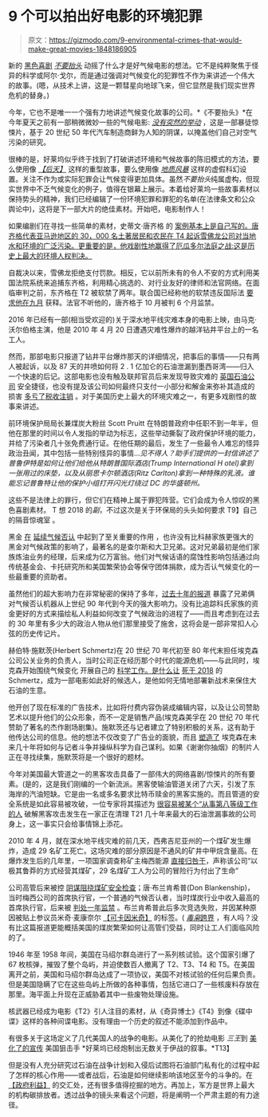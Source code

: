 # 9 个可以拍出好电影的环境犯罪

> 原文：<https://gizmodo.com/9-environmental-crimes-that-would-make-great-movies-1848186905>

新的 [黑色喜剧](https://gizmodo.com/don-t-look-up-is-a-climate-movie-about-more-than-disast-1848180805) [*不要抬头*](https://gizmodo.com/don-t-look-up-is-a-climate-movie-about-more-than-disast-1848180805) 动摇了什么才是好气候电影的想法。它不是纯粹聚焦于怪异的科学或阿尔·戈尔，而是通过强调对气候变化的犯罪性不作为来讲述一个伟大的故事。(嗯，从技术上讲，这是一颗彗星向地球飞来，但它显然是我们现实世界危机的替身。)

今年，它也不是唯一一个强有力地讲述气候变化故事的公司。*《不要抬头》*在今年夏天之前有一部稍微微妙一些的气候电影: [*没有突然的举动*](https://gizmodo.com/no-sudden-move-is-a-surprisingly-anti-pollution-hollywo-1847252600) ，这是一部暴徒惊悚片，基于 20 世纪 50 年代汽车制造商鲜为人知的阴谋，以掩盖他们自己对空气污染的研究。

很棒的是，好莱坞似乎终于找到了打破讲述环境和气候故事的陈旧模式的方法，要么使用像 [*【后天】*](https://gizmodo.com/the-day-after-tomorrow-oh-god-we-are-all-going-to-die-5955629) 这样的重型故事，要么使用像 [*地质风暴*](https://gizmodo.com/geostorms-weather-control-tech-is-exceptionally-bogus-1819783644) 这样的虚假科幻设置。关注不作为或实际犯罪会让气候变得更加具体。虽然*不要抬头*纯属虚构，但现实世界中不乏气候变化的例子，值得在银幕上展示。本着给好莱坞一些故事素材以保持势头的精神，我们已经编辑了一份环境犯罪和罪犯的名单(在法律条文和公众舆论中)，这将是下一部大片的绝佳素材。开始吧，电影制作人！

如果编剧们在寻找一些简单的素材，史蒂文·唐齐格 的 [案例基本上是自己写的。唐齐格代表亚马逊地区的 30，000 名土著居民和农民在 T4 起诉雪佛龙公司对当地水和环境的广泛污染。更重要的是，他戏剧性地赢得了厄瓜多尔法庭之战:这是历史上最大的环境人权判决。](https://gizmodo.com/chevron-is-trying-to-crush-a-prominent-climate-lawyer-a-1844685508)

自裁决以来，雪佛龙拒绝支付罚款。相反，它以前所未有的令人不安的方式利用美国法院系统来追捕东齐格，利用精心挑选的、对行业友好的律师和法官网络。在面临审判之前，东齐格在 T2 被软禁了两年。联合国已经称他的软禁违反国际法 [要求他在九月](https://gizmodo.com/un-finds-steven-donziger-s-house-arrest-violates-intern-1847773930) 获释。法官不听他的，唐齐格于 10 月被判 6 个月监禁。

2016 年已经有一部(相当受欢迎的)关于深水地平线灾难本身的电影上映，由马克·沃尔伯格主演，他是 2010 年 4 月 20 日遭遇灾难性爆炸的越洋钻井平台上的一名工人。

然而，那部电影只报道了钻井平台爆炸那天的详细情况，把事后的事情——只有两人被起诉，以及 87 天的井喷如何将 2 . 1 亿加仑的石油泄漏到墨西哥湾——归入一个快速的后记。这部电影也没有触及联邦官员后来发现导致灾难的 [英国石油公司](https://www.nytimes.com/2011/09/15/science/earth/15spill.html) 安全捷径，也没有提及该公司如何最终只支付一小部分和解金来弥补其造成的损害 [多亏了税收注销](https://www.wsj.com/articles/BL-MBB-48174) 。对于美国历史上最大的环境灾难之一，有更多戏剧性的故事来讲述。

前环境保护局局长兼煤炭大粉丝 Scott Pruitt 在特朗普政府中任职不到一年半，但他在那里的时间以令人发指的举动为标志，这些举动撕裂了政府保护环境的能力，并给了污染者几十张免费通行证。在他任期的最后，发生了一些最令人难忘的怪异政治丑闻，其中包括一些特别怪异的事情...*见不得人？助手们提供的一封信讲述了普鲁伊特是如何让他们给他从特朗普国际酒店(Trump International H otel)拿到一张用过的床垫，以及从丽思卡尔顿酒店(Ritz Carlton)拿到一种特殊的乳液。谁能忘记普鲁特让他的保护小组打开闪光灯绕过 DC 的华盛顿州。*

这些不是法律上的罪行，但它们在精神上属于罪犯阵营。它们会成为令人惊叹的黑色喜剧素材。 T 想 2018 的*副*，不过这次是关于环保局的头头如何要求 T9】自己的隔音惊魂室 。

黑金 [在](https://gizmodo.com/anonymous-donors-keep-the-climate-denial-machine-chuggi-1846920778) [延续气候否认](https://gizmodo.com/david-koch-escaped-the-climate-hell-he-helped-create-1837505612) 中起到了至关重要的作用 ，也许没有比科赫家族更强大的黑金对气候政策的影响了，最著名的是查尔斯和大卫兄弟。这对兄弟最初是他们家族炼油业务的经理，后来成为亿万富翁。他们对气候话语的腐蚀性影响包括通过向传统基金会、卡托研究所和美国繁荣协会等保守团体捐款，成为否认气候变化的一些最重要的资助者。

虽然他们的超大影响力在非常秘密的保持了多年，[过去十年的报道](https://www.newyorker.com/news/daily-comment/kochland-examines-how-the-koch-brothers-made-their-fortune-and-the-influence-it-bought) 暴露了兄弟俩对气候否认机器从上世纪 90 年代到今天的强大影响力。没有比追踪科氏家族的资金更好的方式来描绘私人利益如何改变了气候政治的进程了——而且考虑到在过去的 30 年里有多少大的政治人物从他们那里接受了施舍，这将会是一部非常扣人心弦的历史传记片。

赫伯特·施默茨(Herbert Schmertz)在 20 世纪 70 年代初至 80 年代末担任埃克森公司公关业务的负责人，当时公司正在经历那个时代的能源危机——与此同时，埃克森开始围绕气候变化 开展自己的 [科学工作。是什么让](https://www.scientificamerican.com/article/exxon-knew-about-climate-change-almost-40-years-ago/) [死于 2018](https://www.prweek.com/article/1455196/herb-schmertz-ex-public-affairs-chief-mobil-dies) 的 Schmertz，成为一部电影如此好的候选人，是他如何无情地部署新战术来保住大石油的生意。

他开创了现在标准的广告技术，比如将付费内容伪装成编辑内容，以及让公司赞助艺术以提升他们的公众形象，而不一定是销售产品(埃克森美孚在 20 世纪 70 年代赞助了著名的杰作剧场剧集)。施默茨还与记者建立了特别积极的关系，这有助于他传达公司的信息。他的想法不仅改变了广告业的面貌，而且 [塑造了](https://drillednews.com/the-mobil-oil-flack-who-brought-us-false-equivalence-advertorials-and-corporate-free-speech/) 埃克森在未来几十年将如何与记者斗争并操纵科学为自己谋利。如果《谢谢你抽烟》的制片人正在寻找续集，施默茨将是一个很好的题材。

今年对美国最大管道之一的黑客攻击具备了一部伟大的网络喜剧/惊悚片的所有要素。(是的，这是我们刚编的一个新流派。黑客使输油管道关闭了六天，引发了东海岸的汽油短缺。它是由一名或多名要求比特币赎金的黑客实施的。而且管道的安全系统是如此容易被攻破，一位专家将其描述为 [很容易被某个“从事第八等级工作的人](https://gizmodo.com/colonial-ceo-would-love-it-if-you-could-forget-about-hi-1846935241) 破解黑客攻击发生在一家正在清理 T21 几十年来最大的石油泄漏事故的公司身上，这一事实只会给事情锦上添花。

2010 年 4 月，就在深水地平线灾难的前几天，西弗吉尼亚州的一个煤矿发生爆炸，造成 29 名矿工死亡。这场灾难的部分原因是不通风的矿井中甲烷含量高。在爆炸发生后的几年里，一项国家调查称矿主梅西能源 [直接归咎于](https://www.nytimes.com/2011/05/20/us/20mine.html)，声称该公司“以极其鲁莽的方式经营其煤矿，29 名煤矿工人为公司的冒险行为付出了生命”

公司高管后来被控 [阴谋阻挠煤矿安全检查](https://www.npr.org/sections/thetwo-way/2012/11/28/166064046/mine-disaster-probe-leads-to-conspiracy-charges-against-former-executive)；唐·布兰肯希普(Don Blankenship)，当时梅西公司的首席执行官，一个普通的气候否认者，当时煤炭行业中收入最高的首席执行官，后来被 [判处一年监禁](https://www.washingtonpost.com/news/post-nation/wp/2016/04/06/former-coal-ceo-sentenced-to-a-year-in-prison-for-2010-west-virginia-coal-mine-disaster/) 。布兰肯希普此后多次竞选失败，并因某种原因被贴上参议员米奇·麦康奈尔 [【可卡因米奇】](https://www.avclub.com/truly-unhinged-campaign-ad-aims-to-take-out-cocaine-mi-1825775195) 的标签。( [*毒枭*跨界](https://www.avclub.com/cocaine-mitch-mcconnell-is-out-here-firing-off-narcos-1825890322?_ga=2.152175676.462799060.1638908372-794911656.1631742145) ，有人吗？没有比这篇报道更能概括美国的煤炭繁荣如何让高管们受益，同时让工人们面临风险的了。

1946 年至 1958 年间，美国在马绍尔群岛进行了一系列核试验。这个国家引爆了 67 枚核弹，摧毁了整个岛屿，并迫使数百人撤离了 T2、T3、T4 和 T5。在美国离开之前，美国和马绍尔群岛达成了一项协议，美国不对核试验的任何后果负责。但是美国隐瞒了它在这些岛屿上所做的各种事情，包括它进口了一些核废料存放在那里。海平面上升现在正威胁着其中一些废物处理设施。

核武器已经成为电影《T2》引人注目的素材，从《奇异博士》《T4》到像《碟中谍》这样的各种间谍电影。没有理由一个历史的叙述不能添加到作品中。

有很多关于这场定义了几代美国人的战争的电影。从美化了的抢劫电影 *三王*到 [美化了的宣传](https://blogs.scientificamerican.com/cross-check/what-war-propaganda-like-8220-american-sniper-8221-reveals-about-us/) 美国狙击手 *好莱坞已经炮制出无数关于伊战的叙事。*T13】

但是没有人充分研究过石油在战争计划和入侵后试图将石油部门私有化的过程中起了怎样的核心作用——或者战后，石油是如何继续影响该地区至今的斗争的。在 [【政府利益】](https://gizmodo.com/what-the-iraq-war-can-teach-the-climate-movement-1844727751) 的交汇处，还有很多值得挖掘的地方。再加上，军方是世界上最大的机构碳排放者。透过战争的镜头来看这个问题，将是阐明一个严肃主题的有力途径。